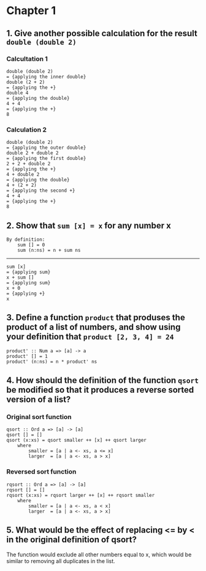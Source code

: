 # Chapter 1

## 1. Give another possible calculation for the result `double (double 2)`

### Calcultation 1

    double (double 2)
    = {applying the inner double}
    double (2 + 2)
    = {applying the +}
    double 4
    = {applying the double}
    4 + 4
    = {applying the +}
    8

### Calculation 2

    double (double 2)
    = {applying the outer double}
    double 2 + double 2
    = {applying the first double}
    2 + 2 + double 2
    = {applying the +}
    4 + double 2
    = {applying the double}
    4 + (2 + 2)
    = {applying the second +}
    4 + 4
    = {applying the +}
    8

## 2. Show that `sum [x] = x` for any number x

    By definition:
        sum [] = 0
        sum (n:ns) = n + sum ns

---
    sum [x]
    = {applying sum}
    x + sum []
    = {applying sum}
    x + 0
    = {applying +}
    x

## 3. Define a function `product` that produses the product of a list of numbers, and show using your definition that `product [2, 3, 4] = 24`

    product' :: Num a => [a] -> a
    product' [] = 1
    product' (n:ns) = n * product' ns

## 4. How should the definition of the function `qsort` be modified so that it produces a reverse sorted version of a list?

### Original sort function

    qsort :: Ord a => [a] -> [a]
    qsort [] = []
    qsort (x:xs) = qsort smaller ++ [x] ++ qsort larger
        where 
            smaller = [a | a <- xs, a <= x]
            larger  = [a | a <- xs, a > x]

### Reversed sort function

    rqsort :: Ord a => [a] -> [a]
    rqsort [] = []
    rqsort (x:xs) = rqsort larger ++ [x] ++ rqsort smaller
        where 
            smaller = [a | a <- xs, a < x]
            larger  = [a | a <- xs, a > x]

## 5. What would be the effect of replacing <= by < in the original definition of qsort?

The function would exclude all other numbers equal to x, which would be similar to removing all duplicates in the list.
